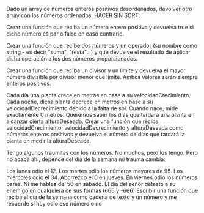 Dado un array de números enteros positivos desordenados, devolver otro array con los números ordenados. HACER SIN SORT.

Crear una función que reciba un número entero positivo y devuelva true si dicho número es par o false en caso contrario.

Crear una función que recibe dos números y un operador (su nombre como string - es decir "suma", "resta"...) y que devuelve el resultado de aplicar dicha operación a los dos números proporcionados.

Crear una función que reciba un divisor y un limite y devuelva el mayor número divisible por divisor menor que limite. Ambos valores serán siempre enteros positivos.

Cada día una planta crece en metros en base a su velocidadCrecimiento. Cada noche, dicha planta decrece en metros en base a su velocidadDecrecimiento debido a la falta de sol. Cuando nace, mide exactamente 0 metros. Queremos saber los días que tardará una planta en alcanzar cierta alturaDeseada. Crear una función que reciba velocidadCrecimiento, velocidadDecrecimiento y alturaDeseada como números enteros positivos y devuelva el número de días que tardará la planta en medir la alturaDeseada.

Tengo algunos traumitas con los números. No muchos, pero los tengo. Pero no acaba ahí, depende del día de la semana mi trauma cambia:

Los lunes odio el 12.
Los martes odio los números mayores de 95.
Los miércoles odio el 34.
Aborrezco el 0 en jueves.
En viernes odio los números pares.
Ni me hables del 56 en sábado.
El día del señor detesto a su enemigo en cualquiera de sus formas (666 y -666)
Escribir una función que reciba el día de la semana como cadena de texto y un número y me recuerde si hoy odio ese número o no


